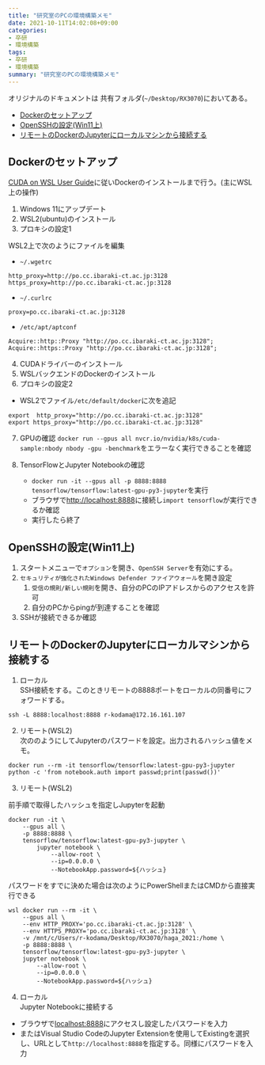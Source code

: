 ```yaml
---
title: "研究室のPCの環境構築メモ"
date: 2021-10-11T14:02:08+09:00
categories:
- 卒研
- 環境構築
tags:
- 卒研
- 環境構築
summary: "研究室のPCの環境構築メモ"
---
```

オリジナルのドキュメントは
共有フォルダ(`~/Desktop/RX3070`)においてある。


 - [Dockerのセットアップ](#dockerのセットアップ)
 - [OpenSSHの設定(Win11上)](#opensshの設定win11上)
 - [リモートのDockerのJupyterにローカルマシンから接続する](#リモートのdockerのjupyterにローカルマシンから接続する)

## Dockerのセットアップ
[CUDA on WSL User Guide](https://docs.nvidia.com/cuda/wsl-user-guide/index.html)に従いDockerのインストールまで行う。(主にWSL上の操作)
1. Windows 11にアップデート
2. WSL2(ubuntu)のインストール
3. プロキシの設定1  

WSL2上で次のようにファイルを編集

- `~/.wgetrc`

```
http_proxy=http://po.cc.ibaraki-ct.ac.jp:3128
https_proxy=http://po.cc.ibaraki-ct.ac.jp:3128
```
- `~/.curlrc`

```
proxy=po.cc.ibaraki-ct.ac.jp:3128
```

- `/etc/apt/aptconf`  

```
Acquire::http::Proxy "http://po.cc.ibaraki-ct.ac.jp:3128";
Acquire::https::Proxy "http://po.cc.ibaraki-ct.ac.jp:3128";
```

4. CUDAドライバーのインストール
5. WSLバックエンドのDockerのインストール
6. プロキシの設定2  
- WSL2でファイル`/etc/default/docker`に次を追記  

```
export  http_proxy="http://po.cc.ibaraki-ct.ac.jp:3128"
export https_proxy="http://po.cc.ibaraki-ct.ac.jp:3128"
```
7. GPUの確認
`docker run --gpus all nvcr.io/nvidia/k8s/cuda-sample:nbody nbody -gpu -benchmark`をエラーなく実行できることを確認

8. TensorFlowとJupyter Notebookの確認
    - `docker run -it --gpus all -p 8888:8888 tensorflow/tensorflow:latest-gpu-py3-jupyter`を実行
    - ブラウザで[http://localhost:8888](http://localhost:8888)に接続し`import tensorflow`が実行できるか確認
    - 実行したら終了

 
## OpenSSHの設定(Win11上)
1. スタートメニューで`オプション`を開き、`OpenSSH Server`を有効にする。
2. `セキュリティが強化されたWindows Defender ファイアウォール`を開き設定
    1. `受信の規則/新しい規則`を開き、自分のPCのIPアドレスからのアクセスを許可
    2. 自分のPCからpingが到達することを確認
3. SSHが接続できるか確認

## リモートのDockerのJupyterにローカルマシンから接続する  
1. ローカル  
SSH接続をする。このときリモートの8888ポートをローカルの同番号にフォワードする。
```
ssh -L 8888:localhost:8888 r-kodama@172.16.161.107
```
2. リモート(WSL2)  
次ののようにしてJupyterのパスワードを設定。出力されるハッシュ値をメモ。
```
docker run --rm -it tensorflow/tensorflow:latest-gpu-py3-jupyter  python -c 'from notebook.auth import passwd;print(passwd())'
```

3. リモート(WSL2)  

前手順で取得したハッシュを指定しJupyterを起動
```
docker run -it \ 
    --gpus all \
    -p 8888:8888 \
    tensorflow/tensorflow:latest-gpu-py3-jupyter \
        jupyter notebook \
            --allow-root \
            --ip=0.0.0.0 \
            --NotebookApp.password=${ハッシュ}
```

パスワードをすでに決めた場合は次のようにPowerShellまたはCMDから直接実行できる
```
wsl docker run --rm -it \
    --gpus all \
    --env HTTP_PROXY='po.cc.ibaraki-ct.ac.jp:3128' \
    --env HTTPS_PROXY='po.cc.ibaraki-ct.ac.jp:3128' \
    -v /mnt/c/Users/r-kodama/Desktop/RX3070/haga_2021:/home \
    -p 8888:8888 \
    tensorflow/tensorflow:latest-gpu-py3-jupyter \
    jupyter notebook \
        --allow-root \
        --ip=0.0.0.0 \
        --NotebookApp.password=${ハッシュ}
```

4. ローカル  
Jupyter Notebookに接続する
- ブラウザで[localhost:8888](http://localhost:8888)にアクセスし設定したパスワードを入力
- またはVisual Studio CodeのJupyter Extensionを使用してExistingを選択し、URLとして`http://localhost:8888`を指定する。同様にパスワードを入力

